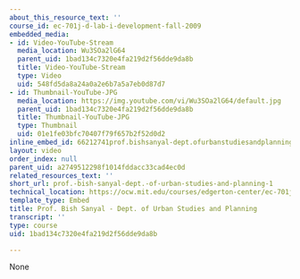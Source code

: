 ```yaml
---
about_this_resource_text: ''
course_id: ec-701j-d-lab-i-development-fall-2009
embedded_media:
- id: Video-YouTube-Stream
  media_location: Wu3SOa2lG64
  parent_uid: 1bad134c7320e4fa219d2f56dde9da8b
  title: Video-YouTube-Stream
  type: Video
  uid: 548fd5da8a24a0a2e6b7a5a7eb0d87d7
- id: Thumbnail-YouTube-JPG
  media_location: https://img.youtube.com/vi/Wu3SOa2lG64/default.jpg
  parent_uid: 1bad134c7320e4fa219d2f56dde9da8b
  title: Thumbnail-YouTube-JPG
  type: Thumbnail
  uid: 01e1fe03bfc70407f79f657b2f52d0d2
inline_embed_id: 66212741prof.bishsanyal-dept.ofurbanstudiesandplanning91097843
layout: video
order_index: null
parent_uid: a2749512298f1014fddacc33cad4ec0d
related_resources_text: ''
short_url: prof.-bish-sanyal-dept.-of-urban-studies-and-planning-1
technical_location: https://ocw.mit.edu/courses/edgerton-center/ec-701j-d-lab-i-development-fall-2009/related-resources/prof.-bish-sanyal-dept.-of-urban-studies-and-planning-1
template_type: Embed
title: Prof. Bish Sanyal - Dept. of Urban Studies and Planning
transcript: ''
type: course
uid: 1bad134c7320e4fa219d2f56dde9da8b

---
```

None
